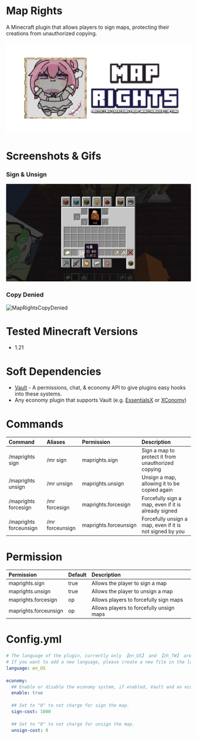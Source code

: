 # Map Rights

A Minecraft plugin that allows players to sign maps, protecting their creations from unauthorized copying.

![MapRights](https://raw.githubusercontent.com/Oscar0159/MapRights/develop/assets/MapRights.png)

# Screenshots & Gifs
### Sign & Unsign
![MapRightsSignUnsign](https://raw.githubusercontent.com/Oscar0159/MapRights/develop/assets/MapRightsSignUnsign.gif)

### Copy Denied
![MapRightsCopyDenied](https://raw.githubusercontent.com/Oscar0159/MapRights/develop/assets/MapRightsCopyDenied.gif)

# Tested Minecraft Versions

- 1.21

# Soft Dependencies

- [Vault](https://www.spigotmc.org/resources/vault.34315/) - A permissions, chat, & economy API to give plugins easy
  hooks into these systems.
- Any economy plugin that supports Vault (e.g. [EssentialsX](https://www.spigotmc.org/resources/essentialsx.9089/)
  or [XConomy](https://www.spigotmc.org/resources/xconomy.75669/))

# Commands

| Command                | Aliases         | Permission            | Description                                              |
|:-----------------------|:----------------|:----------------------|:---------------------------------------------------------|
| /maprights sign        | /mr sign        | maprights.sign        | Sign a map to protect it from unauthorized copying       |
| /maprights unsign      | /mr unsign      | maprights.unsign      | Unsign a map, allowing it to be copied again             |
| /maprights forcesign   | /mr forcesign   | maprights.forcesign   | Forcefully sign a map, even if it is already signed      |
| /maprights forceunsign | /mr forceunsign | maprights.forceunsign | Forcefully unsign a map, even if it is not signed by you |

# Permission

| Permission            | Default | Description                              |
|:----------------------|:--------|:-----------------------------------------|
| maprights.sign        | true    | Allows the player to sign a map          |
| maprights.unsign      | true    | Allows the player to unsign a map        |
| maprights.forcesign   | op      | Allows players to forcefully sign maps   |
| maprights.forceunsign | op      | Allows players to forcefully unsign maps |

# Config.yml

```yaml
# The language of the plugin, currently only 【en_US】 and 【zh_TW】 are supported
# If you want to add a new language, please create a new file in the lang folder
language: en_US

economy:
  ## Enable or disable the economy system, if enabled, Vault and an economy plugin are required.
  enable: true

  ## Set to "0" to not charge for sign the map.
  sign-cost: 1000

  ## Set to "0" to not charge for unsign the map.
  unsign-cost: 0
```
